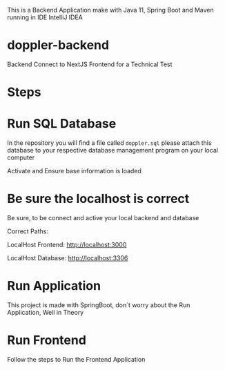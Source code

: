 This is a Backend Application make with Java 11, Spring Boot and Maven running in IDE IntelliJ IDEA

# doppler-backend
 Backend Connect to NextJS Frontend for a Technical Test

# Steps
# Run SQL Database

In the repository you will find a file called `doppler.sql` please attach this database to your respective database management program on your local computer

Activate and Ensure base information is loaded
# Be sure the localhost is correct

Be sure, to be connect and active your local backend and database

Correct Paths:

LocalHost Frontend: [http://localhost:3000](http://localhost:3000)

LocalHost Database: [http://localhost:3306](http://localhost:3306)

# Run Application 

This project is made with SpringBoot, don´t worry about the Run Application, Well in Theory

# Run Frontend 

Follow the steps to Run the Frontend Application
